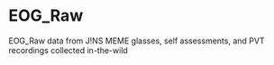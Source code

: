 # EOG_Raw
EOG_Raw data from J!NS MEME glasses, self assessments, and PVT recordings collected in-the-wild
